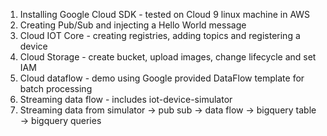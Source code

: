 1. Installing Google Cloud SDK - tested on Cloud 9 linux machine in AWS
2. Creating Pub/Sub and injecting a Hello World message
3. Cloud IOT Core - creating registries, adding topics and registering a device
4. Cloud Storage - create bucket, upload images, change lifecycle and set IAM
5. Cloud dataflow - demo using Google provided DataFlow template for batch processing
6. Streaming data flow - includes iot-device-simulator
7. Streaming data from simulator -> pub sub -> data flow -> bigquery table -> bigquery queries
